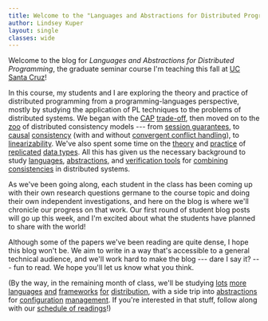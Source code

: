 ```yaml
---
title: Welcome to the "Languages and Abstractions for Distributed Programming" blog
author: Lindsey Kuper
layout: single
classes: wide
---
```


Welcome to the blog for _Languages and Abstractions for Distributed Programming_, the graduate seminar course I'm teaching this fall at [UC Santa Cruz](https://www.ucsc.edu/)!

In this course, my students and I are exploring the theory and practice of distributed programming from a programming-languages perspective, mostly by studying the application of PL techniques to the problems of distributed systems.  We began with the [CAP](http://www.comp.nus.edu.sg/~gilbert/pubs/BrewersConjecture-SigAct.pdf) [trade-off](https://www.infoq.com/articles/cap-twelve-years-later-how-the-rules-have-changed), then moved on to the [zoo](https://dl.acm.org/citation.cfm?id=2926965) of distributed consistency models --- from [session guarantees](https://ieeexplore.ieee.org/document/331722), to [causal](https://lamport.azurewebsites.net/pubs/time-clocks.pdf) [consistency](https://link.springer.com/article/10.1007/BF01784241) (with and without [convergent conflict handling](https://www.cs.cmu.edu/~dga/papers/cops-sosp2011.pdf)), to [linearizability](http://cs.brown.edu/~mph/HerlihyW90/p463-herlihy.pdf).  We've also spent some time on the [theory](https://www.microsoft.com/en-us/research/publication/replicated-data-types-specification-verification-optimality/) and [practice](https://link.springer.com/content/pdf/10.1007%2F978-3-642-31057-7_14.pdf) of [replicated](https://hal.inria.fr/inria-00609399/document) [data types](https://hal.inria.fr/inria-00555588/document).  All this has given us the necessary background to study [languages](http://www.cs.cornell.edu/andru/papers/mixt/mixt.pdf), [abstractions](http://bholt.org/gen/ipa.pdf), and [verification tools](http://software.imdea.org/~gotsman/papers/logic-popl16.pdf) for [combining consistencies](http://kcsrk.info/papers/quelea_pldi15.pdf) in distributed systems.

As we've been going along, each student in the class has been coming up with their own research questions germane to the course topic and doing their own independent investigations, and here on the blog is where we'll chronicle our progress on that work.  Our first round of student blog posts will go up this week, and I'm excited about what the students have planned to share with the world!

Although some of the papers we've been reading are quite dense, I hope this blog won't be.  We aim to write in a way that's accessible to a general technical audience, and we'll work hard to make the blog --- dare I say it? --- fun to read.  We hope you'll let us know what you think.

(By the way, in the remaining month of class, we'll be studying [lots](http://db.cs.berkeley.edu/papers/cidr11-bloom.pdf) [more](https://dl.acm.org/citation.cfm?id=2391230) [languages](http://www3.cs.stonybrook.edu/~liu/papers/DistPL-OOPSLA12.pdf) [and](https://hal.inria.fr/hal-01251199/document) [frameworks](https://dl.acm.org/citation.cfm?id=2462184) [for](https://www.microsoft.com/en-us/research/wp-content/uploads/2011/10/socc125-print.pdf) [distribution](http://sigops.org/s/conferences/sosp/2013/papers/p439-murray.pdf), with a side trip into [abstractions](http://reitblatt.com/papers/consistent-updates-sigcomm12.pdf) for [configuration](http://pmg.csail.mit.edu/pubs/ajmani06modular-abstract.html) [management](https://people.cs.umass.edu/~arjun/papers/2016-rehearsal.html).  If you're interested in that stuff, follow along with our [schedule of readings](/CMPS290S-2018-09/readings.html)!)

